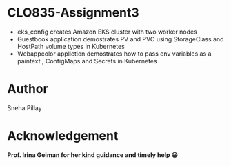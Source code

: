 # CLO835-Assignment3

<ul>
<li>eks_config creates  Amazon EKS cluster  with two worker nodes</li>
<li>Guestbook application demostrates  PV and PVC using StorageClass and HostPath volume types in Kubernetes</li>
<li>Webappcolor appliction demostrates how to pass env variables as a paintext , ConfigMaps and Secrets  in Kubernetes</li>
</ul>





 # Author
 

Sneha Pillay

 
# Acknowledgement
 
<b>Prof. Irina Geiman for her kind guidance and timely help  &#128512;</b>





